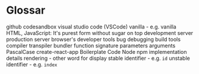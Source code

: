 # Glossar

github
codesandbox
visual studio code (VSCode)
vanilla - e.g. vanilla HTML, JavaScript: It's purest form without sugar on top
development server
production server
browser's developer tools
bug
debugging
build tools
compiler
transpiler
bundler
function signature
parameters
arguments
PascalCase
create-react-app
Boilerplate Code
Node
npm
implementation details
rendering - other word for display
stable identifier - e.g. `id`
unstable identifier - e.g. `index`
